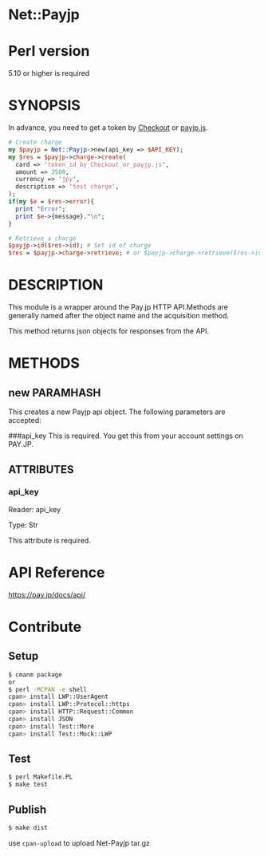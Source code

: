 # Net::Payjp
# Perl version

5.10 or higher is required

# SYNOPSIS

In advance, you need to get a token by [Checkout](https://pay.jp/docs/checkout) or [payjp.js](https://pay.jp/docs/payjs).

```perl
# Create charge
my $payjp = Net::Payjp->new(api_key => $API_KEY);
my $res = $payjp->charge->create(
  card => 'token_id_by_Checkout_or_payjp.js',
  amount => 3500,
  currency => 'jpy',
  description => 'test charge',
);
if(my $e = $res->error){
  print "Error";
  print $e->{message}."\n";
}

# Retrieve a charge
$payjp->id($res->id); # Set id of charge
$res = $payjp->charge->retrieve; # or $payjp->charge->retrieve($res->id);
```

# DESCRIPTION
This module is a wrapper around the Pay.jp HTTP API.Methods are generally named after the object name and the acquisition method.

This method returns json objects for responses from the API.

# METHODS
## new PARAMHASH
This creates a new Payjp api object. The following parameters are accepted:

###api_key
This is required. You get this from your account settings on PAY.JP.

## ATTRIBUTES
### api_key
Reader: api_key

Type: Str

This attribute is required.

# API Reference

https://pay.jp/docs/api/

# Contribute
## Setup

```sh
$ cmanm package
or
$ perl -MCPAN -e shell
cpan> install LWP::UserAgent
cpan> install LWP::Protocol::https
cpan> install HTTP::Request::Common
cpan> install JSON
cpan> install Test::More
cpan> install Test::Mock::LWP
```

## Test

```sh
$ perl Makefile.PL
$ make test
```

## Publish

```sh
$ make dist
```

use `cpan-upload` to upload Net-Payjp tar.gz
